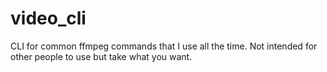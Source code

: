 # video_cli
CLI for common ffmpeg commands that I use all the time. Not intended for other people to use but take what you want.
